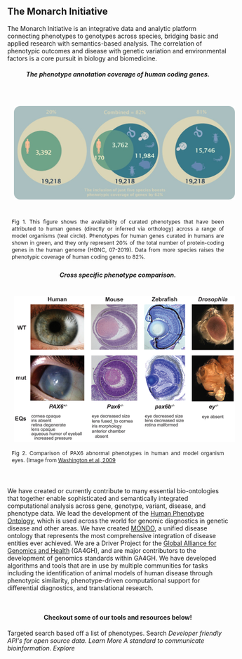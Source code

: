 <div class="container-fluid monarch-view monarch-about-view">

<h2 class="page-title">The Monarch Initiative</h2>
<div class="row">

<p>The Monarch Initiative is an integrative data and analytic platform connecting phenotypes to genotypes across 
species, bridging basic and applied research with semantics-based analysis. The correlation of phenotypic outcomes 
and disease with genetic variation and environmental factors is a core pursuit in biology and biomedicine.</p>
 
</div>
<div class="row">
    <div class="col-lg-6">
        <h5 class="figure-title">The phenotype annotation coverage of human coding genes.</h4>
        <figure class="cross-species">
          <img src="../assets/img/cross-species.jpeg" style="max-height:300px;" />
          <figcaption>
           Fig 1. This figure shows the availability of curated phenotypes that have been attributed to human genes 
           (directly or inferred via orthology) across a range of model organisms (teal circle). Phenotypes for human 
           genes curated in humans are shown in green, and they only represent 20% of the total number of protein-coding 
           genes in the human genome (HGNC, 07-2019). Data from more species raises the phenotypic coverage of human 
           coding genes to 82%.
          </figcaption>
        </figure>
    </div>
    <div class="col-lg-6">
         <h5 class="figure-title">Cross specific phenotype comparison.</h5>
         <figure>
          <img src="../assets/img/cross-species-comparison.png" style="max-height:375px;" />
          <figcaption>
           Fig 2. Comparison of PAX6 abnormal phenotypes in human and model organism eyes. 
           (Image from <a href="http://www.plosbiology.org/article/info%3Adoi%2F10.1371%2Fjournal.pbio.1000247" target="__blank">Washington et al, 2009</a>
          </figcaption>
        </figure>
    </div>
</div>
<br><br>
<div class="row">
<p>We have created or currently contribute to many essential bio-ontologies that together enable sophisticated and 
semantically integrated computational analysis across gene, genotype, variant, disease, and phenotype data. We lead 
the development of the <a href="https://hpo.jax.org/">Human Phenotype Ontology</a>, which is used across the world for genomic 
diagnostics in genetic disease and other areas. We have created <a href="http://obofoundry.org/ontology/mondo.html" target="__blank">MONDO</a>, a unified disease ontology 
that represents the most comprehensive integration of disease entities ever achieved. We are a Driver Project for the 
<a href="https://www.ga4gh.org/" target="__blank">Global Alliance for Genomics and Health</a> (GA4GH), and are major contributors to the 
development of genomics standards within GA4GH. We have developed algorithms and tools that are in use by multiple 
communities for tasks including the identification of animal models of human disease through phenotypic similarity, 
phenotype-driven computational support for differential diagnostics, and translational research.</p>

</div>
<div class="callouts row">
    <h4 class="title">
        Checkout some of our tools and resources below!
    </h4>
    <b-card-group>
        <b-card title="Phenotype Profile Search" class="col-lg-4">
            <b-card-text>
              Targeted search based off a list of phenotypes. 
            </b-card-text>
            <router-link to="/about/monarch-api">
                <b-button class="card-btn">Search <i class="fa fa-caret-right"></b-button>
            </router-link>
          </b-card>
          <b-card title="Monarch API" class="col-lg-4">
              <b-card-text>
                Developer friendly API's for open source data.
              </b-card-text>
              <router-link to="/about/monarch-api">
                <b-button class="card-btn">Learn More <i class="fa fa-caret-right"></b-button>
              </router-link>
          </b-card>
          <b-card title="PhenoPackets" class="col-lg-4">
            <b-card-text>
              A standard to communicate bioinformation. 
            </b-card-text>
            <router-link to="/about/monarch-api">
              <b-button class="card-btn">Explore <i class="fa fa-caret-right"></b-button>
            </router-link>
          </b-card>
    </b-card-group deck>
</div>

</div>

<style lang="scss">
@import "~@/style/variables";

.container-fluid.monarch-view.monarch-about-view {
  h1, h2, h3, h4, h5, h6 {
    clear:both;
  }
  
  figure {
    margin: 0 auto;
  }
  .callouts {
    margin: 50px 0 50px;
    
    .title {
        text-align: center;
        width: 100%;
    }
    .card {
        text-align: center;
        background-color: #0B556B;
        margin-right: 15px;
        color: white;
        .card-btn {
            background-color: $monarch-button-color;
            color: black;
        }
    }
  
  }

  .cross-species img {
    margin-top: 25px;
    margin-bottom: 25px;
  }
  figure {
    display:table;

    img {
      padding:15px;
    }
  }

  .right {
    float:right;
  }

  .left {
    float:left;
  }

  .center {
    margin-left:auto;
    margin-right:auto;
    vertical-align:middle;
    text-align:center;
  }

  .bottomright {
    float:right;
    position:relative;
    bottom:0;
    right:0;
  }

  figcaption {
    text-align:justify;
    font-size:12px;
    word-wrap:normal;
    display:table-caption;
    caption-side: bottom;
    padding: 0 10px 5px;
    line-height: 16px;
  }
  
  .figure-title {
    text-align: center;
    font-weight: bold;
  }


  table {
    margin: auto;
    text-align: center;
    td a img {
      max-width: 120px;
      margin: 5px;
    }

    @media(min-width:$grid-float-breakpoint) {
      td a img {
        max-width: 200px;
      }
    }
  }

}

</style>

<script>
export default {
  name: 'AboutMonarch',
  components: {
  },
};
</script>
